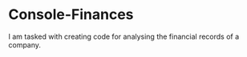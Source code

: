 # Console-Finances
I am tasked with creating code for analysing the financial records of a company.
